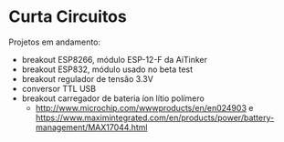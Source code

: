 # Curta Circuitos

Projetos em andamento:

* breakout ESP8266, módulo ESP-12-F da AiTinker
* breakout ESP832, módulo usado no beta test
* breakout regulador de tensão 3.3V
* conversor TTL USB
* breakout carregador de bateria íon lítio polímero
  * http://www.microchip.com/wwwproducts/en/en024903 e https://www.maximintegrated.com/en/products/power/battery-management/MAX17044.html
